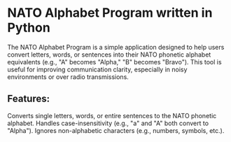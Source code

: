 
# NATO Alphabet Program written in Python

The NATO Alphabet Program is a simple application designed to help users convert letters, words, or sentences into their NATO phonetic alphabet equivalents (e.g., "A" becomes "Alpha," "B" becomes "Bravo"). This tool is useful for improving communication clarity, especially in noisy environments or over radio transmissions. 


## Features:
Converts single letters, words, or entire sentences to the NATO phonetic alphabet.
Handles case-insensitivity (e.g., "a" and "A" both convert to "Alpha").
Ignores non-alphabetic characters (e.g., numbers, symbols, etc.). 